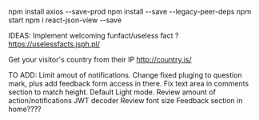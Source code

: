 
npm install axios --save-prod
npm install --save --legacy-peer-deps
npm start
npm i react-json-view --save

IDEAS:
Implement welcoming funfact/useless fact ? https://uselessfacts.jsph.pl/

Get your visitor's country from their IP http://country.is/



TO ADD:
Limit amout of notifications.
Change fixed pluging to question mark, plus add feedback form access in there.
Fix text area in comments section to match height.
Default Light mode.
Review amount of action/notifications JWT decoder
Review font size
Feedback section in home????